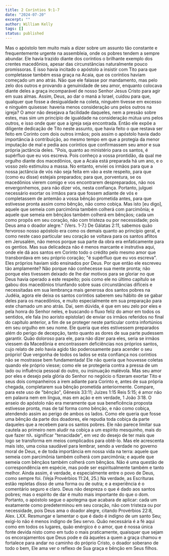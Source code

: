 ```yaml
---
title: 2 Coríntios 9:1-7
date: "2024-07-20"
excerpt: ""
author: William Kelly
tags: []
status: published
---
```


Mas o apóstolo tem muito mais a dizer sobre um assunto tão constante e
frequentemente urgente na assembleia, onde os pobres tendem a sempre
abundar. Ele havia trazido diante dos coríntios o brilhante exemplo dos
crentes macedônios, apesar das circunstâncias naturalmente pouco
promissoras. E isso havia incitado o apóstolo a insistir com Tito para
que completasse também essa graça na Acaia, que os coríntios haviam
começado um ano atrás. Não que ele falasse por mandamento, mas pelo zelo
dos outros e provando a genuinidade de seu amor, enquanto colocava
diante deles a graça incomparável de nosso Senhor Jesus Cristo para agir
em suas almas. Assim, Deus, ao dar o maná a Israel, cuidou para que,
qualquer que fosse a desigualdade na coleta, ninguém tivesse em excesso
e ninguém quisesse: haveria menos consideração uns pelos outros na
igreja? O amor não desejava a facilidade daqueles, nem a pressão sobre
estes, mas sim um princípio de igualdade na consideração mútua uns pelos
outros, e isso onde quer que a igreja seja encontrada. Então ele expõe a
diligente dedicação de Tito neste assunto, que havia feito o que restava
ser feito em Corinto com dois outros irmãos; pois assim o apóstolo havia
dado importância à contribuição, ao mesmo tempo em que a protegia da
menor imputação de mal e pedia aos coríntios que confirmassem seu amor e
sua própria jactância deles. \"Pois, quanto ao ministério para os
santos, é supérfluo que eu vos escreva. Pois conheço a vossa prontidão,
da qual me orgulho diante dos macedônios, que a Acaia está preparada há
um ano, e o vosso zelo estimulou a massa. No entanto, enviei os irmãos
para que a nossa jactância de vós não seja feita em vão a este respeito,
para que (como eu disse) estejais preparados; para que, porventura, se
os macedônios vierem comigo e vos encontrarem despreparados, não nos
envergonhemos, para não dizer vós, nesta confiança. Portanto, julguei
necessário exortar os irmãos para que fossem adiante de vós e
completassem de antemão a vossa bênção prometida antes, para que
estivesse pronta assim como bênção, não como cobiça. Mas isto \[eu
digo\], aquele que semeia com parcimônia também colherá com parcimônia;
e aquele que semeia em bênçãos também colherá em bênçãos; cada um como
propôs em seu coração, não com tristeza ou por necessidade; pois Deus
ama o doador alegre.\" (Vers. 1-7.) De Gálatas 2:11, sabemos quão
fervoroso nosso apóstolo era como os demais quanto ao princípio geral, e
como neste caso particular seu coração se voltava para os santos aflitos
em Jerusalém, não menos porque sua parte da obra era enfaticamente para
os gentios. Mas sua delicadeza não é menos marcante e instrutiva aqui,
onde ele dá aos santos em Corinto todo o crédito pelo mesmo amor que
transbordava em seu próprio coração; \"é supérfluo que eu vos escreva\".
Eles próprios haviam sido ensinados por Deus. Por que então ele escreveu
tão amplamente? Não porque não conhecesse sua mente pronta; não porque
eles tivessem deixado de lhe dar motivos para se gloriar no que Deus
havia operado a este respeito; pois como ele no último capítulo se gabou
dos macedônios triunfando sobre suas circunstâncias difíceis e
necessitadas em sua lembrança mais generosa dos santos pobres na Judéia,
agora ele deixa os santos coríntios saberem seu hábito de se gabar deles
para os macedônios, e muito especialmente em sua preparação para este
chamado um ano atrás. Daí, sem dúvida, é que em seu zelo por eles e pela
honra do Senhor neles, e buscando o fluxo feliz do amor em todos os
sentidos, ele fala (no aoristo epistolar) de enviar os irmãos referidos
no final do capítulo anterior, a fim de se proteger neste particular
contra infortúnios em seu orgulho em seu nome. Ele queria que eles
estivessem preparados além do perigo de decepção, tanto quanto as dores
de sua parte pudessem garantir. Quão doloroso para ele, para não dizer
para eles, seria se irmãos viessem da Macedônia e encontrassem
deficiências nos próprios santos, cujo relato de zelo havia agido tão
poderosamente para acender o seu próprio! Que vergonha de todos os lados
se esta confiança nos coríntios não se mostrasse bem fundamentada! Ele
não queria que houvesse coletas quando ele próprio viesse; como ele se
protegeria contra a pressa de um lado ou influência pessoal do outro, ou
insinuação malévola. Mas seu amor por eles e desejo pela glória do
Senhor no negócio o fizeram exortar Tito e seus dois companheiros a irem
adiante para Corinto e, antes de sua própria chegada, completarem sua
bênção prometida anteriormente. Compare, para este uso de \"bênção\",
Gênesis 33:11; Juízes 1:15 Reis 5:15; é amor não em palavra nem em
língua, mas em ação e em verdade, 1 João 3:18. O anseio do apóstolo não
era meramente que sua beneficência proposta estivesse pronta, mas de tal
forma como bênção, e não como cobiça, atendendo assim ao perigo de ambos
os lados. Como ele queria que fosse uma bênção da parte dos doadores,
ele repudia toda cobiça da parte daqueles que a recebem para os santos
pobres. Ele não parece limitar sua cautela ao primeiro nem aludir na
cobiça a um espírito mesquinho, mais do que fazer πλ. significar
\"tenacidade\", em vez do desejo de ter mais que logo se transforma em
meios complicados para obtê-lo. Mas ele acrescenta mais isto, uma coisa
saudável para lembrar, sendo a verdade no governo moral de Deus, e de
toda importância em nossa vida na terra: aquele que semeia com
parcimônia também colherá com parcimônia; e aquele que semeia com
bênçãos também colherá com bênçãos. Não é uma questão de correspondência
em espécie, mas pode ser espiritualmente também e tanto melhor. Ainda
assim, é verdade, e especialmente entre o povo de Deus, como sempre foi.
(Veja Provérbios 11:24, 25.) Na verdade, as Escrituras estão repletas
disso de uma forma ou de outra; e a experiência é o comentário seguro e
claro. Deus não despreza o que é dado aos santos pobres; mas o espírito
de dar é muito mais importante do que o dom. Portanto, o apóstolo segue
o apotegma que acabara de aplicar: cada um exatamente como predeterminou
em seu coração, não com tristeza ou por necessidade, pois Deus ama o
doador alegre, citando Provérbios 22:8, Alex. LXX. Resmungar e lamentar
o que é dado é indigno de um santo Seu; exigi-lo não é menos indigno de
Seu servo. Quão necessária é a fé aqui como em todos os lugares, quão
enérgico é o amor, que é nossa única fonte devida nisto como em tudo o
mais praticamente, quaisquer que sejam os encorajamentos que Deus pode e
dá àqueles a quem a graça chamou e fortalece para andar no caminho do
próprio Cristo, o doador soberano de todo o bem, Ele ama ver o reflexo
de Sua graça e bênção em Seus filhos.
